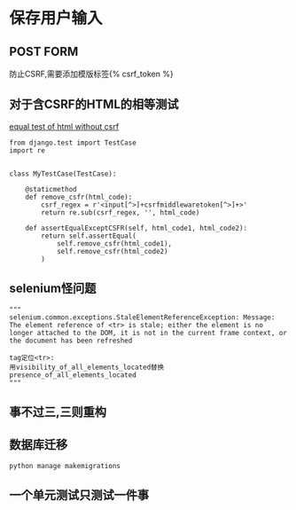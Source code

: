 保存用户输入
==========

## POST FORM

防止CSRF,需要添加模版标签{% csrf_token %}

## 对于含CSRF的HTML的相等测试

[equal test of html without csrf](https://gist.github.com/horvatha/2e11b48f431c53b101db6cb817b2fc7f)

```python3
from django.test import TestCase
import re


class MyTestCase(TestCase):

    @staticmethod
    def remove_csfr(html_code):
        csrf_regex = r'<input[^>]+csrfmiddlewaretoken[^>]+>'
        return re.sub(csrf_regex, '', html_code)

    def assertEqualExceptCSFR(self, html_code1, html_code2):
        return self.assertEqual(
            self.remove_csfr(html_code1),
            self.remove_csfr(html_code2)
        )
```

## selenium怪问题

```python3
"""
selenium.common.exceptions.StaleElementReferenceException: Message: The element reference of <tr> is stale; either the element is no longer attached to the DOM, it is not in the current frame context, or the document has been refreshed

tag定位<tr>:
用visibility_of_all_elements_located替换presence_of_all_elements_located
"""
```

## 事不过三,三则重构

## 数据库迁移

```python3
python manage makemigrations
```

## 一个单元测试只测试一件事
